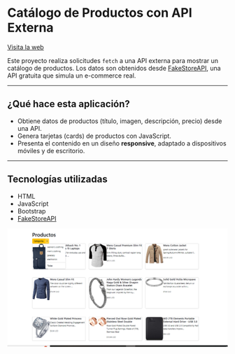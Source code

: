 # Catálogo de Productos con API Externa

[Visita la web](https://daniel-banda.github.io/productos/)

Este proyecto realiza solicitudes `fetch` a una API externa para mostrar un catálogo de productos. Los datos son obtenidos desde [FakeStoreAPI](https://fakestoreapi.com/), una API gratuita que simula un e-commerce real.

---

## ¿Qué hace esta aplicación?

- Obtiene datos de productos (título, imagen, descripción, precio) desde una API.
- Genera tarjetas (cards) de productos con JavaScript.
- Presenta el contenido en un diseño **responsive**, adaptado a dispositivos móviles y de escritorio.

---

## Tecnologías utilizadas

- HTML  
- JavaScript   
- Bootstrap  
- [FakeStoreAPI](https://fakestoreapi.com/)

![Vista Previa del Proyecto](https://github.com/Daniel-Banda/productos/blob/main/assets/image.png?raw=true)
